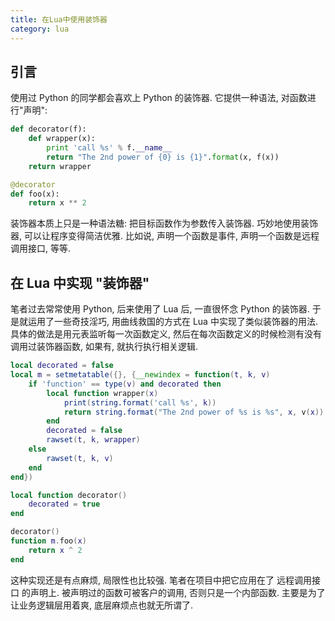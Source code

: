 ```yaml
---
title: 在Lua中使用装饰器
category: lua
---
```

## 引言
使用过 Python 的同学都会喜欢上 Python 的装饰器. 它提供一种语法, 对函数进行"声明":

```python
def decorator(f):
    def wrapper(x):
        print 'call %s' % f.__name__
        return "The 2nd power of {0} is {1}".format(x, f(x))
    return wrapper

@decorator
def foo(x):
    return x ** 2
```

装饰器本质上只是一种语法糖: 把目标函数作为参数传入装饰器. 巧妙地使用装饰器, 可以让程序变得简洁优雅. 比如说, 声明一个函数是事件, 声明一个函数是远程调用接口, 等等.

## 在 Lua 中实现 "装饰器"
笔者过去常常使用 Python, 后来使用了 Lua 后, 一直很怀念 Python 的装饰器. 于是就运用了一些奇技淫巧, 用曲线救国的方式在 Lua 中实现了类似装饰器的用法. 具体的做法是用元表监听每一次函数定义, 然后在每次函数定义的时候检测有没有调用过装饰器函数, 如果有, 就执行执行相关逻辑.

```lua
local decorated = false
local m = setmetatable({}, {__newindex = function(t, k, v)
    if 'function' == type(v) and decorated then
        local function wrapper(x)
            print(string.format('call %s', k))
            return string.format("The 2nd power of %s is %s", x, v(x))
        end
        decorated = false
        rawset(t, k, wrapper)
    else
        rawset(t, k, v)
    end
end})

local function decorator()
    decorated = true
end

decorator()
function m.foo(x)
    return x ^ 2
end
```

这种实现还是有点麻烦, 局限性也比较强. 笔者在项目中把它应用在了 远程调用接口 的声明上. 被声明过的函数可被客户的调用, 否则只是一个内部函数. 主要是为了让业务逻辑层用着爽, 底层麻烦点也就无所谓了.